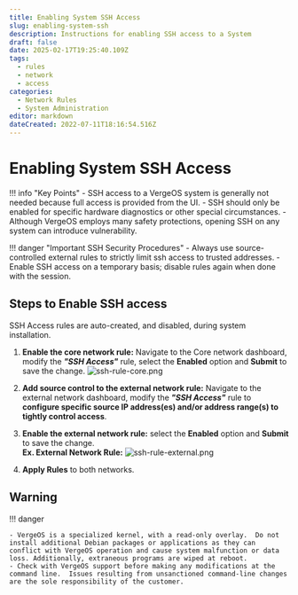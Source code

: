 ```yaml
---
title: Enabling System SSH Access
slug: enabling-system-ssh
description: Instructions for enabling SSH access to a System
draft: false
date: 2025-02-17T19:25:40.109Z
tags:
  - rules
  - network
  - access
categories:
  - Network Rules
  - System Administration
editor: markdown
dateCreated: 2022-07-11T18:16:54.516Z
---
```


# Enabling System SSH Access

!!! info "Key Points"
    - SSH access to a VergeOS system is generally not needed because full access is provided from the UI.
    - SSH should only be enabled for specific hardware diagnostics or other special circumstances.
    - Although VergeOS employs many safety protections, opening SSH on any system can introduce vulnerability.

!!! danger "Important SSH Security Procedures"
    - Always use source-controlled external rules to strictly limit ssh access to trusted addresses.
    - Enable SSH access on a temporary basis; disable rules again when done with the session.

## Steps to Enable SSH access

SSH Access rules are auto-created, and disabled, during system installation.

1. **Enable the core network rule:** Navigate to the Core network dashboard, modify the ***"SSH Access"*** rule, select the **Enabled** option and **Submit** to save the change.
![ssh-rule-core.png](/product-guide/screenshots/ssh-rule-core.png)

2. **Add source control to the external network rule:** Navigate to the external network dashboard, modify the ***"SSH Access"*** rule to **configure specific source IP address(es) and/or address range(s) to tightly control access**.
3. **Enable the external network rule:** select the **Enabled** option and **Submit** to save the change.  
**Ex. External Network Rule:**
![ssh-rule-external.png](/product-guide/screenshots/ssh-rule-external.png)

4. **Apply Rules** to both networks.

## Warning

!!! danger

    - VergeOS is a specialized kernel, with a read-only overlay.  Do not install additional Debian packages or applications as they can conflict with VergeOS operation and cause system malfunction or data loss. Additionally, extraneous programs are wiped at reboot.
    - Check with VergeOS support before making any modifications at the command line.  Issues resulting from unsanctioned command-line changes are the sole responsibility of the customer.
